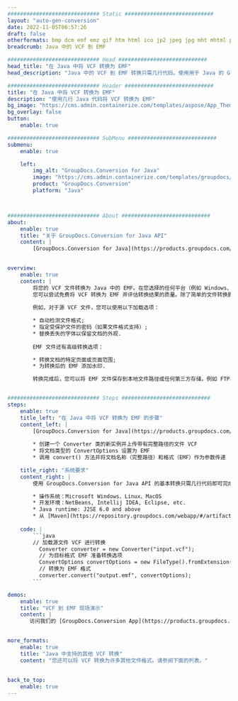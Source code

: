 ```yaml
---
############################# Static ############################
layout: "auto-gen-conversion"
date: 2022-11-05T06:57:26
draft: false
otherformats: bmp dcm emf emz gif htm html ico jp2 jpeg jpg mht mhtml png psb psd svg svgz tga tif tiff webp wmf wmz
breadcrumb: Java 中的 VCF 到 EMF

############################# Head ############################
head_title: "在 Java 中将 VCF 转换为 EMF"
head_description: "Java 中的 VCF 到 EMF 转换只需几行代码。使用用于 Java 的 GroupDocs 文档转换 API 转换 160 多种文件格式"

############################# Header ############################
title: "在 Java 中将 VCF 转换为 EMF"
description: "使用几行 Java 代码将 VCF 转换为 EMF"
bg_image: "https://cms.admin.containerize.com/templates/aspose/App_Themes/V3/images/bg/header1.png"
bg_overlay: false
button:
    enable: true

############################# SubMenu ############################
submenu:
    enable: true

    left:
        img_alt: "GroupDocs.Conversion for Java"
        image: "https://cms.admin.containerize.com/templates/groupdocs/images/product-logos/90x90-noborder/groupdocs-conversion-java.png"
        product: "GroupDocs.Conversion"
        platform: "Java"



############################# About ############################
about:
    enable: true
    title: "关于 GroupDocs.Conversion for Java API"
    content: |
        [GroupDocs.Conversion for Java](https://products.groupdocs.com/conversion/java/) 是一种高级文件格式转换 API，用于在 Microsoft Office、OpenDocument、PDF、HTML、电子邮件、CAD 等流行图像和文档格式之间进行转换。只需几行代码即可完成更多工作。本机 API 会自动检测原始文档的格式，并提供许多选项来自定义转换后的文档。除了从文档中提取信息的功能外，它还默认支持将转换结果缓存到本地磁盘。但是，任何类型的缓存存储都可以通过实施适当的接口来支持 - Amazon S3、Dropbox、Google Drive、Windows Azure、Reddis 或任何其他接口。
    

overview:
    enable: true
    content: |
        将您的 VCF 文件转换为 Java 中的 EMF。在您选择的任何平台（例如 Windows、Linux、macOS）上，只需几行 Java 代码。
        您可以尝试免费将 VCF 转换为 EMF 并评估转换结果的质量。除了简单的文件转换脚本外，您还可以尝试更复杂的选项来加载 VCF 源文件并存储 EMF 输出。 
        
        例如，对于源 VCF 文件，您可以使用以下加载选项：

        * 自动检测文件格式;
        * 指定受保护文件的密码（如果文件格式支持）;
        * 替换丢失的字体以保留文档的外观.
        
        EMF 文件还有高级转换选项：

        * 转换文档的特定页面或页面范围;
        * 为转换后的 EMF 添加水印.

        转换完成后，您可以将 EMF 文件保存到本地文件路径或任何第三方存储，例如 FTP、Amazon S3、Google Drive、Dropbox 等。请注意 - 转换 VCF到 EMF，您不需要安装任何额外的软件，例如 MS Office、Open Office、Adobe Acrobat Reader 等。


############################# Steps ############################
steps:
    enable: true
    title_left: "在 Java 中将 VCF 转换为 EMF 的步骤"
    content_left: |
        [GroupDocs.Conversion for Java](https://products.groupdocs.com/conversion/java/) 允许开发人员使用几行代码轻松地将 VCF 文件转换为 EMF。
        
        * 创建一个 Converter 类的新实例并上传带有完整路径的文件 VCF
        * 将文档类型的 ConvertOptions 设置为 EMF
        * 调用 convert() 方法并将文档名称（完整路径）和格式（EMF）作为参数传递

    title_right: "系统要求"
    content_right: |
        使用 GroupDocs.Conversion for Java API 的基本转换只需几行代码即可完成。所有主要平台和操作系统都支持我们的 API。在执行以下代码之前，请确保您的系统上安装了以下先决条件。

        * 操作系统：Microsoft Windows、Linux、MacOS
        * 开发环境：NetBeans, Intellij IDEA, Eclipse, etc.
        * Java runtime: J2SE 6.0 and above
        * 从 [Maven](https://repository.groupdocs.com/webapp/#/artifacts/browse/tree/General/repo/com/groupdocs/groupdocs-conversion) 获取最新的 GroupDocs.Conversion for Java
         
    code: |
        ```java    
        // 加载源文件 VCF 进行转换
          Converter converter = new Converter("input.vcf");
          // 为目标格式 EMF 准备转换选项
          ConvertOptions convertOptions = new FileType().fromExtension("emf").getConvertOptions();
          // 转换为 EMF 格式
          converter.convert("output.emf", convertOptions);
        ```

demos:
    enable: true
    title: "VCF 到 EMF 现场演示"
    content: |
       访问我们的 [GroupDocs.Conversion App](https://products.groupdocs.app/conversion/family) 网站并立即尝试 VCF 到 EMF 转换。免费演示具有以下好处
          

more_formats:
    enable: true
    title: "Java 中支持的其他 VCF 转换"
    content: "您还可以将 VCF 转换为许多其他文件格式。请参阅下面的列表。"
       
       
back_to_top:
    enable: true
---
```

